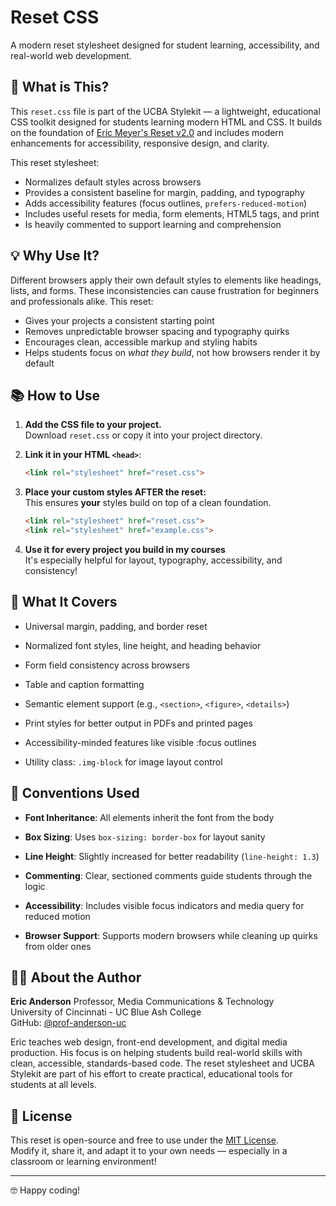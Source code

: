 # Reset CSS 

A modern reset stylesheet designed for student learning, accessibility, and real-world web development.

## 🎯 What is This?

This `reset.css` file is part of the UCBA Stylekit — a lightweight, educational CSS toolkit designed for students learning modern HTML and CSS. It builds on the foundation of [Eric Meyer's Reset v2.0](https://meyerweb.com/eric/tools/css/reset/) and includes modern enhancements for accessibility, responsive design, and clarity.

This reset stylesheet:

- Normalizes default styles across browsers
- Provides a consistent baseline for margin, padding, and typography
- Adds accessibility features (focus outlines, `prefers-reduced-motion`)
- Includes useful resets for media, form elements, HTML5 tags, and print
- Is heavily commented to support learning and comprehension

## 💡 Why Use It?

Different browsers apply their own default styles to elements like headings, lists, and forms. These inconsistencies can cause frustration for beginners and professionals alike. This reset:

- Gives your projects a consistent starting point
- Removes unpredictable browser spacing and typography quirks
- Encourages clean, accessible markup and styling habits
- Helps students focus on *what they build*, not how browsers render it by default

## 📚 How to Use

1. **Add the CSS file to your project.**  
   Download `reset.css` or copy it into your project directory.

2. **Link it in your HTML `<head>`**:
   ```html
   <link rel="stylesheet" href="reset.css">
   ```

3. **Place your custom styles AFTER the reset:**<br>
This ensures **your** styles build on top of a clean foundation.
   ```html
   <link rel="stylesheet" href="reset.css">
   <link rel="stylesheet" href="example.css">
   ```

4. **Use it for every project you build in my courses**<br>
It's especially helpful for layout, typography, accessibility, and consistency!


## 🔧 What It Covers

- Universal margin, padding, and border reset

- Normalized font styles, line height, and heading behavior

- Form field consistency across browsers

- Table and caption formatting

- Semantic element support (e.g., `<section>`, `<figure>`, `<details>`)

- Print styles for better output in PDFs and printed pages

- Accessibility-minded features like visible :focus outlines

- Utility class: `.img-block` for image layout control


## 🧠 Conventions Used

- **Font Inheritance**: All elements inherit the font from the body  

- **Box Sizing**: Uses `box-sizing: border-box` for layout sanity  

- **Line Height**: Slightly increased for better readability (`line-height: 1.3`)  

- **Commenting**: Clear, sectioned comments guide students through the logic  

- **Accessibility**: Includes visible focus indicators and media query for reduced motion  

- **Browser Support**: Supports modern browsers while cleaning up quirks from older ones  


## 👨‍🏫 About the Author

**Eric Anderson**
Professor, Media Communications & Technology <br>
University of Cincinnati - UC Blue Ash College <br>
GitHub: [@prof-anderson-uc](https://github.com/prof-anderson-uc)


Eric teaches web design, front-end development, and digital media production. His focus is on helping students build real-world skills with clean, accessible, standards-based code. The reset stylesheet and UCBA Stylekit are part of his effort to create practical, educational tools for students at all levels.

## 📄 License
This reset is open-source and free to use under the [MIT License](https://opensource.org/licenses/MIT). <br>
Modify it, share it, and adapt it to your own needs — especially in a classroom or learning environment!

---

🤓 Happy coding!